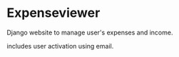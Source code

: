 # Expenseviewer
Django website to manage user's expenses and income.

includes user activation using email.
